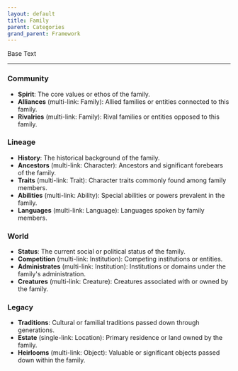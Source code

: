 ```yaml
---
layout: default
title: Family
parent: Categories
grand_parent: Framework 
---
```


Base Text 

---
### Community
- **Spirit**: The core values or ethos of the family.
- **Alliances** (multi-link: Family): Allied families or entities connected to this family.
- **Rivalries** (multi-link: Family): Rival families or entities opposed to this family.

### Lineage
- **History**: The historical background of the family.
- **Ancestors** (multi-link: Character): Ancestors and significant forebears of the family.
- **Traits** (multi-link: Trait): Character traits commonly found among family members.
- **Abilities** (multi-link: Ability): Special abilities or powers prevalent in the family.
- **Languages** (multi-link: Language): Languages spoken by family members.

### World
- **Status**: The current social or political status of the family.
- **Competition** (multi-link: Institution): Competing institutions or entities.
- **Administrates** (multi-link: Institution): Institutions or domains under the family's administration.
- **Creatures** (multi-link: Creature): Creatures associated with or owned by the family.

### Legacy
- **Traditions**: Cultural or familial traditions passed down through generations.
- **Estate** (single-link: Location): Primary residence or land owned by the family.
- **Heirlooms** (multi-link: Object): Valuable or significant objects passed down within the family.

